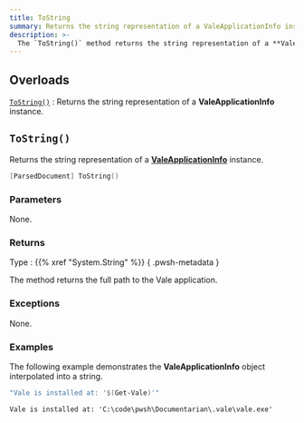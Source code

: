 ```yaml
---
title: ToString
summary: Returns the string representation of a ValeApplicationInfo instance.
description: >-
  The `ToString()` method returns the string representation of a **ValeApplicationInfo** instance.
---
```


## Overloads

[`ToString()`](#tostring)
: Returns the string representation of a **ValeApplicationInfo** instance.

## `ToString()`

Returns the string representation of a [**ValeApplicationInfo**][01] instance.

```powershell
[ParsedDocument] ToString()
```

### Parameters

None.

### Returns

Type
: {{% xref "System.String" %}}
{ .pwsh-metadata }

The method returns the full path to the Vale application.

### Exceptions

None.

### Examples

The following example demonstrates the **ValeApplicationInfo** object interpolated into a string.

```powershell
"Vale is installed at: '$(Get-Vale)'"
```

```output
Vale is installed at: 'C:\code\pwsh\Documentarian\.vale\vale.exe'
```

<!-- Link Reference Definitions -->
[01]: ../../

